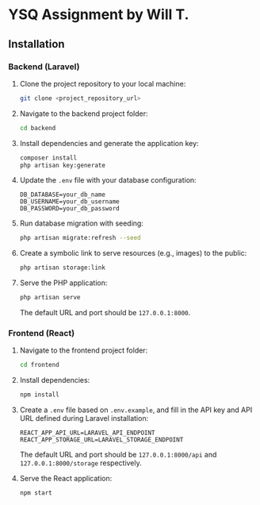 # YSQ Assignment by Will T.

## Installation

### Backend (Laravel)

1. Clone the project repository to your local machine:

   ```bash
   git clone <project_repository_url>
   ```

2. Navigate to the backend project folder:

   ```bash
   cd backend
   ```

3. Install dependencies and generate the application key:

   ```bash
   composer install
   php artisan key:generate
   ```

4. Update the `.env` file with your database configuration:

   ```env
   DB_DATABASE=your_db_name
   DB_USERNAME=your_db_username
   DB_PASSWORD=your_db_password
   ```

5. Run database migration with seeding:

   ```bash
   php artisan migrate:refresh --seed
   ```

6. Create a symbolic link to serve resources (e.g., images) to the public:

   ```bash
   php artisan storage:link
   ```

7. Serve the PHP application:

   ```bash
   php artisan serve
   ```

   The default URL and port should be `127.0.0.1:8000`.

### Frontend (React)

1. Navigate to the frontend project folder:

   ```bash
   cd frontend
   ```

2. Install dependencies:

   ```bash
   npm install
   ```

3. Create a `.env` file based on `.env.example`, and fill in the API key and API URL defined during Laravel installation:

   ```env
   REACT_APP_API_URL=LARAVEL_API_ENDPOINT
   REACT_APP_STORAGE_URL=LARAVEL_STORAGE_ENDPOINT
   ```

   The default URL and port should be `127.0.0.1:8000/api` and `127.0.0.1:8000/storage` respectively.

4. Serve the React application:

   ```bash
   npm start
   ```
